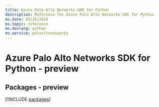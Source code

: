 ```yaml
---
title: Azure Palo Alto Networks SDK for Python
description: Reference for Azure Palo Alto Networks SDK for Python
ms.date: 03/26/2024
ms.topic: reference
ms.devlang: python
ms.service: paloaltonetworks
---
```

# Azure Palo Alto Networks SDK for Python - preview
## Packages - preview
[!INCLUDE [packages](palo-alto-networks-index.md)]